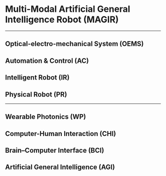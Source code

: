# Multi-Modal Artificial General Intelligence Robot (MAGIR)

******

## Optical-electro-mechanical System (OEMS)

## Automation & Control (AC)

## Intelligent Robot (IR)

## Physical Robot (PR)

******

## Wearable Photonics (WP)

## Computer-Human Interaction (CHI)

## Brain–Computer Interface (BCI)

## Artificial General Intelligence (AGI)
